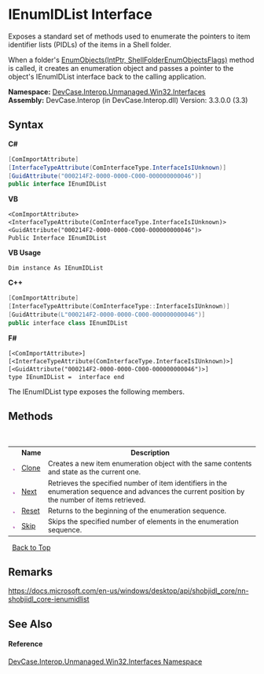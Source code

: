 # IEnumIDList Interface
 

Exposes a standard set of methods used to enumerate the pointers to item identifier lists (PIDLs) of the items in a Shell folder. 

 When a folder's <a href="M_DevCase_Interop_Unmanaged_Win32_Interfaces_IShellFolder_EnumObjects">EnumObjects(IntPtr, ShellFolderEnumObjectsFlags)</a> method is called, it creates an enumeration object and passes a pointer to the object's IEnumIDList interface back to the calling application.

**Namespace:**&nbsp;<a href="N_DevCase_Interop_Unmanaged_Win32_Interfaces">DevCase.Interop.Unmanaged.Win32.Interfaces</a><br />**Assembly:**&nbsp;DevCase.Interop (in DevCase.Interop.dll) Version: 3.3.0.0 (3.3)

## Syntax

**C#**<br />
``` C#
[ComImportAttribute]
[InterfaceTypeAttribute(ComInterfaceType.InterfaceIsIUnknown)]
[GuidAttribute("000214F2-0000-0000-C000-000000000046")]
public interface IEnumIDList
```

**VB**<br />
``` VB
<ComImportAttribute>
<InterfaceTypeAttribute(ComInterfaceType.InterfaceIsIUnknown)>
<GuidAttribute("000214F2-0000-0000-C000-000000000046")>
Public Interface IEnumIDList
```

**VB Usage**<br />
``` VB Usage
Dim instance As IEnumIDList
```

**C++**<br />
``` C++
[ComImportAttribute]
[InterfaceTypeAttribute(ComInterfaceType::InterfaceIsIUnknown)]
[GuidAttribute(L"000214F2-0000-0000-C000-000000000046")]
public interface class IEnumIDList
```

**F#**<br />
``` F#
[<ComImportAttribute>]
[<InterfaceTypeAttribute(ComInterfaceType.InterfaceIsIUnknown)>]
[<GuidAttribute("000214F2-0000-0000-C000-000000000046")>]
type IEnumIDList =  interface end
```

The IEnumIDList type exposes the following members.


## Methods
&nbsp;<table><tr><th></th><th>Name</th><th>Description</th></tr><tr><td>![Public method](media/pubmethod.gif "Public method")</td><td><a href="M_DevCase_Interop_Unmanaged_Win32_Interfaces_IEnumIDList_Clone">Clone</a></td><td>
Creates a new item enumeration object with the same contents and state as the current one.</td></tr><tr><td>![Public method](media/pubmethod.gif "Public method")</td><td><a href="M_DevCase_Interop_Unmanaged_Win32_Interfaces_IEnumIDList_Next">Next</a></td><td>
Retrieves the specified number of item identifiers in the enumeration sequence and advances the current position by the number of items retrieved.</td></tr><tr><td>![Public method](media/pubmethod.gif "Public method")</td><td><a href="M_DevCase_Interop_Unmanaged_Win32_Interfaces_IEnumIDList_Reset">Reset</a></td><td>
Returns to the beginning of the enumeration sequence.</td></tr><tr><td>![Public method](media/pubmethod.gif "Public method")</td><td><a href="M_DevCase_Interop_Unmanaged_Win32_Interfaces_IEnumIDList_Skip">Skip</a></td><td>
Skips the specified number of elements in the enumeration sequence.</td></tr></table>&nbsp;
<a href="#ienumidlist-interface">Back to Top</a>

## Remarks
<a href="https://docs.microsoft.com/en-us/windows/desktop/api/shobjidl_core/nn-shobjidl_core-ienumidlist" target="_blank">https://docs.microsoft.com/en-us/windows/desktop/api/shobjidl_core/nn-shobjidl_core-ienumidlist</a>

## See Also


#### Reference
<a href="N_DevCase_Interop_Unmanaged_Win32_Interfaces">DevCase.Interop.Unmanaged.Win32.Interfaces Namespace</a><br />